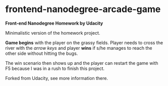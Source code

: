 frontend-nanodegree-arcade-game
===============================

**Front-end Nanodegree Homework by Udacity**

Minimalistic version of the homework project. 

**Game begins** with the player on the grassy fields. Player needs to cross the river with the _arrow keys_ and player **wins** if s/he manages to reach the other side without hitting the bugs.

The win scenario then shows up and the player can restart the game with F5 because I was in a rush to finish this project. 

Forked from Udacity, see more information there. 